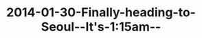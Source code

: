 ---
layout: blog
title: 2014-01-30-Finally-heading-to-Seoul--It's-1:15am--
category: blog
lat: 13.68913
lng: 100.75302
image: https://s3-us-west-2.amazonaws.com/travels2013/2014-01-30 10:17:49 PST.jpg
observation: 20140130101749PST
---